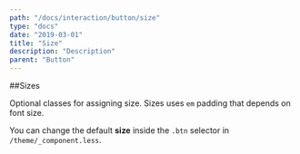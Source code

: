 ```yaml
---
path: "/docs/interaction/button/size"
type: "docs"
date: "2019-03-01"
title: "Size"
description: "Description"
parent: "Button"
---
```


##Sizes

Optional classes for assigning size. Sizes uses `em` padding that depends on font size.

You can change the default **size** inside the `.btn` selector in `/theme/_component.less`.

<demo>
  <demovanilla src="demos/docs/interaction/button/variant" name="size">
  </demovanilla>
</demo>
